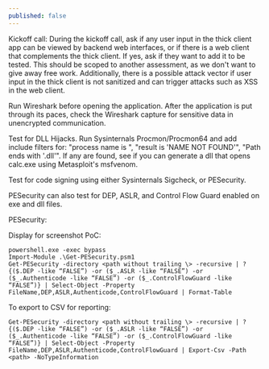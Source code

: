 ```yaml
---
published: false
---
```

Kickoff call: During the kickoff call, ask if any user input in the thick client app can be viewed by backend web interfaces, or if there is a web client that complements the thick client. If yes, ask if they want to add it to be tested. This should be scoped to another assessment, as we don't want to give away free work. Additionally, there is a possible attack vector if user input in the thick client is not sanitized and can trigger attacks such as XSS in the web client.

Run Wireshark before opening the application. After the application is put through its paces, check the Wireshark capture for sensitive data in unencrypted communication.

Test for DLL Hijacks. Run Sysinternals Procmon/Procmon64 and add include filters for: "process name is <processname>", "result is 'NAME NOT FOUND'", "Path ends with '.dll'". If any are found, see if you can generate a dll that opens calc.exe using Metasploit's msfvenom.

Test for code signing using either Sysinternals Sigcheck, or PESecurity.

PESecurity can also test for DEP, ASLR, and Control Flow Guard enabled on exe and dll files.

PESecurity:

Display for screenshot PoC:
  
```
powershell.exe -exec bypass
Import-Module .\Get-PESecurity.psm1
Get-PESecurity -directory <path without trailing \> -recursive | ?{($.DEP -like “FALSE”) -or ($_.ASLR -like “FALSE”) -or ($_.Authenticode -like “FALSE”) -or ($_.ControlFlowGuard -like “FALSE”)} | Select-Object -Property FileName,DEP,ASLR,Authenticode,ControlFlowGuard | Format-Table
```

To export to CSV for reporting:

```
Get-PESecurity -directory <path without trailing \> -recursive | ?{($.DEP -like “FALSE”) -or ($_.ASLR -like “FALSE”) -or ($_.Authenticode -like “FALSE”) -or ($_.ControlFlowGuard -like “FALSE”)} | Select-Object -Property FileName,DEP,ASLR,Authenticode,ControlFlowGuard | Export-Csv -Path <path> -NoTypeInformation
```
